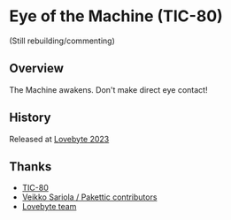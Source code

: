 # Eye of the Machine (TIC-80)

(Still rebuilding/commenting)

## Overview

The Machine awakens. Don't make direct eye contact!

## History

Released at [Lovebyte 2023](https://demozoo.org/productions/319384/)

## Thanks

- [TIC-80](https://tic80.com/)
- [Veikko Sariola / Pakettic contributors](https://github.com/vsariola/pakettic)
- [Lovebyte team](https://lovebyte.party/)

